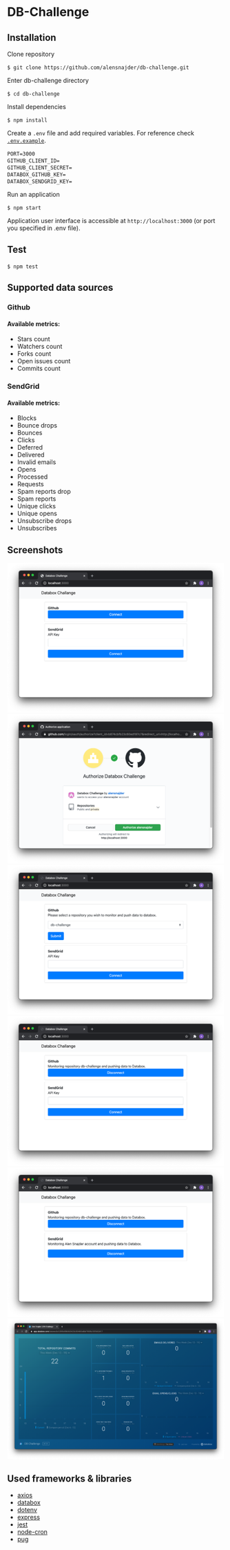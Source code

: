 # DB-Challenge

## Installation

Clone repository

```
$ git clone https://github.com/alensnajder/db-challenge.git
```

Enter db-challenge directory

```
$ cd db-challenge
```

Install dependencies

```
$ npm install
```

Create a `.env` file and add required variables. For reference check [`.env.example`](https://github.com/alensnajder/db-challenge/blob/main/.env.example).

```
PORT=3000
GITHUB_CLIENT_ID=
GITHUB_CLIENT_SECRET=
DATABOX_GITHUB_KEY=
DATABOX_SENDGRID_KEY=
```

Run an application

```
$ npm start
```

Application user interface is accessible at `http://localhost:3000` (or port you specified in .env file).

## Test

```
$ npm test
```

## Supported data sources

### Github

#### Available metrics:

- Stars count
- Watchers count
- Forks count
- Open issues count
- Commits count

### SendGrid

#### Available metrics:

- Blocks
- Bounce drops
- Bounces
- Clicks
- Deferred
- Delivered
- Invalid emails
- Opens
- Processed
- Requests
- Spam reports drop
- Spam reports
- Unique clicks
- Unique opens
- Unsubscribe drops
- Unsubscribes

## Screenshots

![1](.github/1.png)
![2](.github/2.png)
![3](.github/3.png)
![4](.github/4.png)
![5](.github/5.png)
![6](.github/6.png)

## Used frameworks & libraries

- [axios](https://github.com/axios/axios)
- [databox](https://github.com/databox/databox-js)
- [dotenv](https://github.com/motdotla/dotenv)
- [express](https://github.com/expressjs/express)
- [jest](https://github.com/facebook/jest)
- [node-cron](https://github.com/node-cron/node-cron)
- [pug](https://github.com/pugjs/pug)
